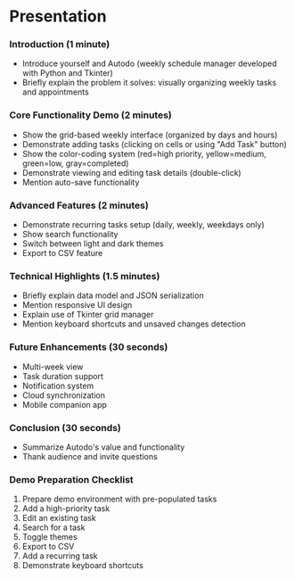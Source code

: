 # Presentation

### Introduction (1 minute)

- Introduce yourself and Autodo (weekly schedule manager developed with Python and Tkinter)
- Briefly explain the problem it solves: visually organizing weekly tasks and appointments

### Core Functionality Demo (2 minutes)

- Show the grid-based weekly interface (organized by days and hours)
- Demonstrate adding tasks (clicking on cells or using "Add Task" button)
- Show the color-coding system (red=high priority, yellow=medium, green=low, gray=completed)
- Demonstrate viewing and editing task details (double-click)
- Mention auto-save functionality

### Advanced Features (2 minutes)

- Demonstrate recurring tasks setup (daily, weekly, weekdays only)
- Show search functionality
- Switch between light and dark themes
- Export to CSV feature

### Technical Highlights (1.5 minutes)

- Briefly explain data model and JSON serialization
- Mention responsive UI design
- Explain use of Tkinter grid manager
- Mention keyboard shortcuts and unsaved changes detection

### Future Enhancements (30 seconds)

- Multi-week view
- Task duration support
- Notification system
- Cloud synchronization
- Mobile companion app

### Conclusion (30 seconds)

- Summarize Autodo's value and functionality
- Thank audience and invite questions

### Demo Preparation Checklist

1. Prepare demo environment with pre-populated tasks
2. Add a high-priority task
3. Edit an existing task
4. Search for a task
5. Toggle themes
6. Export to CSV
7. Add a recurring task
8. Demonstrate keyboard shortcuts